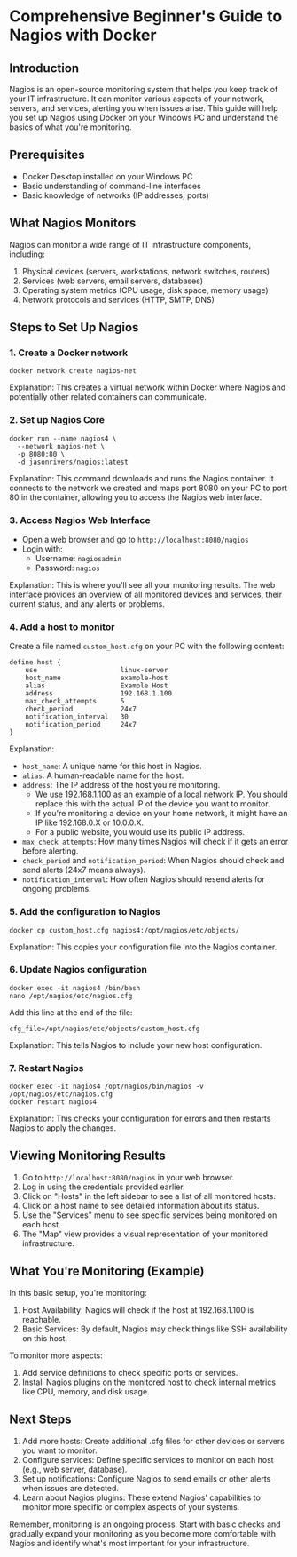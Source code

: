 # Comprehensive Beginner's Guide to Nagios with Docker

## Introduction
Nagios is an open-source monitoring system that helps you keep track of your IT infrastructure. It can monitor various aspects of your network, servers, and services, alerting you when issues arise. This guide will help you set up Nagios using Docker on your Windows PC and understand the basics of what you're monitoring.

## Prerequisites
- Docker Desktop installed on your Windows PC
- Basic understanding of command-line interfaces
- Basic knowledge of networks (IP addresses, ports)

## What Nagios Monitors
Nagios can monitor a wide range of IT infrastructure components, including:
1. Physical devices (servers, workstations, network switches, routers)
2. Services (web servers, email servers, databases)
3. Operating system metrics (CPU usage, disk space, memory usage)
4. Network protocols and services (HTTP, SMTP, DNS)

## Steps to Set Up Nagios

### 1. Create a Docker network
```
docker network create nagios-net
```
Explanation: This creates a virtual network within Docker where Nagios and potentially other related containers can communicate.

### 2. Set up Nagios Core
```
docker run --name nagios4 \
  --network nagios-net \
  -p 8080:80 \
  -d jasonrivers/nagios:latest
```
Explanation: This command downloads and runs the Nagios container. It connects to the network we created and maps port 8080 on your PC to port 80 in the container, allowing you to access the Nagios web interface.

### 3. Access Nagios Web Interface
- Open a web browser and go to `http://localhost:8080/nagios`
- Login with:
  - Username: `nagiosadmin`
  - Password: `nagios`

Explanation: This is where you'll see all your monitoring results. The web interface provides an overview of all monitored devices and services, their current status, and any alerts or problems.

### 4. Add a host to monitor
Create a file named `custom_host.cfg` on your PC with the following content:
```
define host {
    use                     linux-server
    host_name               example-host
    alias                   Example Host
    address                 192.168.1.100
    max_check_attempts      5
    check_period            24x7
    notification_interval   30
    notification_period     24x7
}
```

Explanation:
- `host_name`: A unique name for this host in Nagios.
- `alias`: A human-readable name for the host.
- `address`: The IP address of the host you're monitoring. 
  - We use 192.168.1.100 as an example of a local network IP. You should replace this with the actual IP of the device you want to monitor.
  - If you're monitoring a device on your home network, it might have an IP like 192.168.0.X or 10.0.0.X.
  - For a public website, you would use its public IP address.
- `max_check_attempts`: How many times Nagios will check if it gets an error before alerting.
- `check_period` and `notification_period`: When Nagios should check and send alerts (24x7 means always).
- `notification_interval`: How often Nagios should resend alerts for ongoing problems.

### 5. Add the configuration to Nagios
```
docker cp custom_host.cfg nagios4:/opt/nagios/etc/objects/
```
Explanation: This copies your configuration file into the Nagios container.

### 6. Update Nagios configuration
```
docker exec -it nagios4 /bin/bash
nano /opt/nagios/etc/nagios.cfg
```
Add this line at the end of the file:
```
cfg_file=/opt/nagios/etc/objects/custom_host.cfg
```
Explanation: This tells Nagios to include your new host configuration.

### 7. Restart Nagios
```
docker exec -it nagios4 /opt/nagios/bin/nagios -v /opt/nagios/etc/nagios.cfg
docker restart nagios4
```
Explanation: This checks your configuration for errors and then restarts Nagios to apply the changes.

## Viewing Monitoring Results

1. Go to `http://localhost:8080/nagios` in your web browser.
2. Log in using the credentials provided earlier.
3. Click on "Hosts" in the left sidebar to see a list of all monitored hosts.
4. Click on a host name to see detailed information about its status.
5. Use the "Services" menu to see specific services being monitored on each host.
6. The "Map" view provides a visual representation of your monitored infrastructure.

## What You're Monitoring (Example)

In this basic setup, you're monitoring:
1. Host Availability: Nagios will check if the host at 192.168.1.100 is reachable.
2. Basic Services: By default, Nagios may check things like SSH availability on this host.

To monitor more aspects:
1. Add service definitions to check specific ports or services.
2. Install Nagios plugins on the monitored host to check internal metrics like CPU, memory, and disk usage.

## Next Steps
1. Add more hosts: Create additional .cfg files for other devices or servers you want to monitor.
2. Configure services: Define specific services to monitor on each host (e.g., web server, database).
3. Set up notifications: Configure Nagios to send emails or other alerts when issues are detected.
4. Learn about Nagios plugins: These extend Nagios' capabilities to monitor more specific or complex aspects of your systems.

Remember, monitoring is an ongoing process. Start with basic checks and gradually expand your monitoring as you become more comfortable with Nagios and identify what's most important for your infrastructure.

